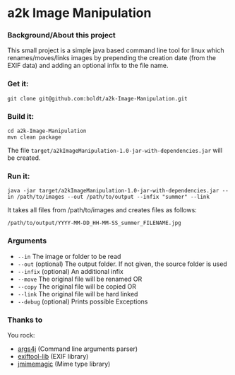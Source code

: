 a2k Image  Manipulation
===

### Background/About this project

This small project is a simple java based command line tool for linux which renames/moves/links images by prepending the creation date (from the EXIF data) and adding an optional infix to the file name.

### Get it:

```
git clone git@github.com:boldt/a2k-Image-Manipulation.git
```

### Build it:

```	
cd a2k-Image-Manipulation
mvn clean package
```

The file `target/a2kImageManipulation-1.0-jar-with-dependencies.jar` will be created.

### Run it:

```
java -jar target/a2kImageManipulation-1.0-jar-with-dependencies.jar --in /path/to/images --out /path/to/output --infix "summer" --link 
```	

It takes all files from /path/to/images and creates files as follows:

```
/path/to/output/YYYY-MM-DD_HH-MM-SS_summer_FILENAME.jpg
```

### Arguments

* `--in` The image or folder to be read
* `--out` (optional) The output folder. If not given, the source folder is used
* `--infix` (optional) An additional infix
* `--move` The original file will be renamed OR
* `--copy` The original file will be copied OR
* `--link` The original file will be hard linked
* `--debug` (optional) Prints possible Exceptions


### Thanks to

You rock:

* [args4j](https://github.com/kohsuke/args4j) (Command line arguments parser)
* [exiftool-lib](http://www.thebuzzmedia.com/software/exiftool-enhanced-java-integration-for-exiftool/) (EXIF library)
* [jmimemagic](https://github.com/arimus/jmimemagic) (Mime type library)

